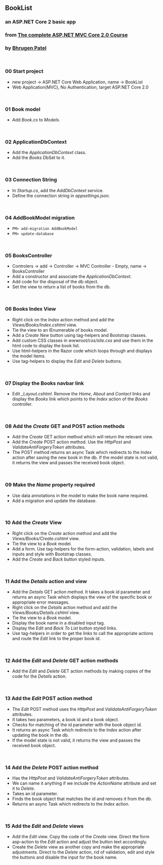 ## BookList
### an ASP.NET Core 2 basic app

### from [The complete ASP.NET MVC Core 2.0 Course ](https://www.udemy.com/the-complete-aspnet-mvc-core-20-course/)
### by [Bhrugen Patel](https://www.udemy.com/user/bhrugenpatel/)


&nbsp;
### 00 Start project

* new project -> ASP.NET Core Web Application, name -> BookList
* Web Application(MVC), No Authentication, target ASP.NET Core 2.0


&nbsp;
### 01 Book model

* Add *Book.cs* to *Models*.


&nbsp;
### 02 ApplicationDbContext

* Add the *ApplicationDbContext* class.
* Add the *Books* DbSet to it.


&nbsp;
### 03 Connection String

* In *Startup.cs*, add the *AddDbContext* service.
* Define the connection string in *appsettings.json*.


&nbsp;
### 04 AddBookModel migration

* `PM> add-migration AddBookModel`
* `PM> update-database`


&nbsp;
### 05 BooksController

* Controlers -> add -> Controller -> MVC Controller - Empty, name -> BooksController
* Add a constructor and associate the *ApplicationDbContext*.
* Add code for the disposal of the db object.
* Set the view to return a list of books from the db.


&nbsp;
### 06 Books Index View

* Right click on the *Index* action method and add the *Views/Books/Index.cshtml* view.
* Tie the view to an IEnumerable of books model.
* Add a *Create New* button using tag-helpers and Bootstrap classes.
* Add custom CSS classes in *wwwroot/css/site.css* and use them in the html code to display the book list.
* Use html-helpers in the Razor code which loops through and displays the model items.
* Use tag-helpers to display the *Edit* and *Delete* buttons.


&nbsp;
### 07 Display the Books navbar link

* Edit *_Layout.cshtml*. Remove the *Home*, *About* and *Contact* links and display the *Books* link which points to the *Index* action of the *Books* controller.


&nbsp;
### 08 Add the *Create* GET and POST action methods 

* Add the *Create* GET action method which will return the relevant view.
* Add the *Create* POST action method. Use the *HttpPost* and *ValidateAntiForgeryToken* attributes.
* The POST method returns an async Task which redirects to the *Index* action after saving the new book in the db. If the model state is not valid, it returns the view and passes the received book object.


&nbsp;
### 09 Make the *Name* property required

* Use data annotations in the model to make the book name required.
* Add a migration and update the database.


&nbsp;
### 10 Add the *Create* View

* Right click on the *Create* action method and add the *Views/Books/Create.cshtml* view.
* Tie the view to a *Book* model.
* Add a form. Use tag-helpers for the form-action, validation, labels and inputs and style with Bootstrap classes.
* Add the *Create* and *Back* button styled inputs.


&nbsp;
### 11 Add the *Details* action and view

* Add the *Details* GET action method. It takes a book id parameter and returns an async Task which displays the view of the specific book or appropriate error messages.
* Right click on the *Details* action method and add the *Views/Books/Details.cshtml* view.
* Tie the view to a *Book* model.
* Display the book name in a disabled input tag.
* Display the *Edit* and *Back To List* button styled links.
* Use tag-helpers in order to get the links to call the appropriate actions and route the *Edit* link to the proper book id.


&nbsp;
### 12 Add the *Edit* and *Delete* GET action methods

* Add the *Edit* and *Delete* GET action methods by making copies of the code for the *Details* action.


&nbsp;
### 13 Add the *Edit* POST action method

* The *Edit* POST method uses the *HttpPost* and *ValidateAntiForgeryToken* attributes.
* It takes two parameters, a book id and a book object. 
* Checks for matching of the id parameter with the book object id.
* It returns an async Task which redirects to the *Index* action after updating the book in the db. 
* If the model state is not valid, it returns the view and passes the received book object.



&nbsp;
### 14 Add the *Delete* POST action method

* Has the *HttpPost* and *ValidateAntiForgeryToken* attributes.
* We can name it anything if we include the *ActionName* attribute and set it to *Delete*.
* Takes an id parameter.
* Finds the book object that matches the id and removes it from the db.
* Returns an async Task which redirects to the *Index* action.



&nbsp;
### 15 Add the *Edit* and *Delete* views

* Add the *Edit* view. Copy the code of the *Create* view. Direct the form asp-action to the *Edit* action and adjust the button text accordingly.
* Create the *Delete* view as another copy and make the appropriate adjustments. Direct to the *Delete* action, rid of validation, edit and style the buttons and disable the input for the book name.